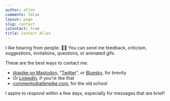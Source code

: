 ```yaml
---
author: allen
comments: false
layout: page
slug: contact
isContact: true
title: Contact Allen
---
```


I like hearing from people. 👋🏼 You can send me feedback, criticism, suggestions, invitations, questions, or animated gifs.

These are the best ways to contact me:

* [@apike on Mastodon](https://mastodon.social/@apike), "[Twitter](https://twitter.com/apike)", or [Bluesky](https://bsky.app/profile/allenpike.com), for brevity
* Or [LinkedIn](https://www.linkedin.com/in/allenpike/), if you're like that
* [comments@allenpike.com](mailto:comments@allenpike.com), for the old school

I aspire to respond within a few days, especially for messages that are brief!
